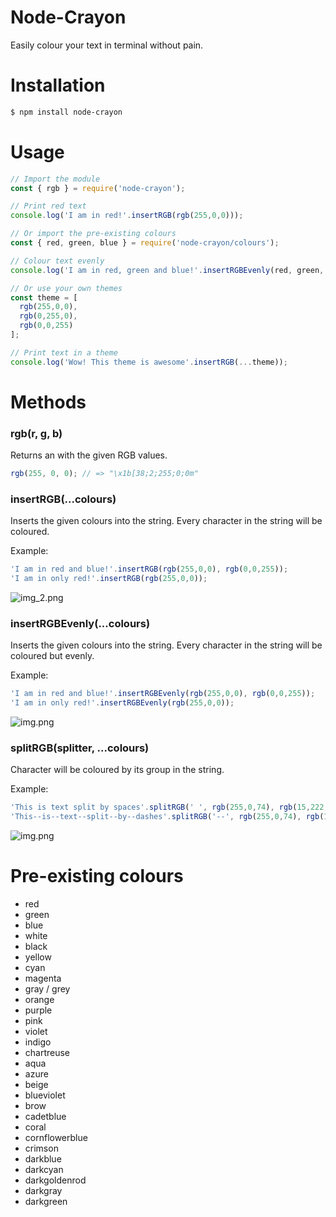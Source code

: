# Node-Crayon
Easily colour your text in terminal without pain.

# Installation
```bash
$ npm install node-crayon
```

# Usage
```javascript
// Import the module
const { rgb } = require('node-crayon');

// Print red text
console.log('I am in red!'.insertRGB(rgb(255,0,0)));

// Or import the pre-existing colours
const { red, green, blue } = require('node-crayon/colours');

// Colour text evenly 
console.log('I am in red, green and blue!'.insertRGBEvenly(red, green, blue));

// Or use your own themes
const theme = [
  rgb(255,0,0),
  rgb(0,255,0),
  rgb(0,0,255)
];

// Print text in a theme
console.log('Wow! This theme is awesome'.insertRGB(...theme));
```

# Methods
### rgb(r, g, b)
Returns an  with the given RGB values.

````javascript
rgb(255, 0, 0); // => "\x1b[38;2;255;0;0m"
````
  
### insertRGB(...colours)
Inserts the given colours into the string.
Every character in the string will be coloured.

Example:
```javascript
'I am in red and blue!'.insertRGB(rgb(255,0,0), rgb(0,0,255));
'I am in only red!'.insertRGB(rgb(255,0,0));
```

![img_2.png](https://i.ibb.co/k8SVhjc/img-2.png)

### insertRGBEvenly(...colours)
Inserts the given colours into the string.
Every character in the string will be coloured but evenly.

Example:
```javascript
'I am in red and blue!'.insertRGBEvenly(rgb(255,0,0), rgb(0,0,255));
'I am in only red!'.insertRGBEvenly(rgb(255,0,0));
```

![img.png](https://i.ibb.co/z8BDB7m/img.png)

### splitRGB(splitter, ...colours)
Character will be coloured by its group in the string.

Example:
```javascript
'This is text split by spaces'.splitRGB(' ', rgb(255,0,74), rgb(15,222,145));
'This--is--text--split--by--dashes'.splitRGB('--', rgb(255,0,74), rgb(15,222,145));
```

![img.png](https://i.ibb.co/4mc6Jsf/img-3.png)

# Pre-existing colours
- red
- green
- blue
- white
- black
- yellow
- cyan
- magenta
- gray / grey
- orange
- purple
- pink
- violet
- indigo
- chartreuse
- aqua
- azure
- beige
- blueviolet
- brow
- cadetblue
- coral
- cornflowerblue
- crimson
- darkblue
- darkcyan
- darkgoldenrod
- darkgray
- darkgreen